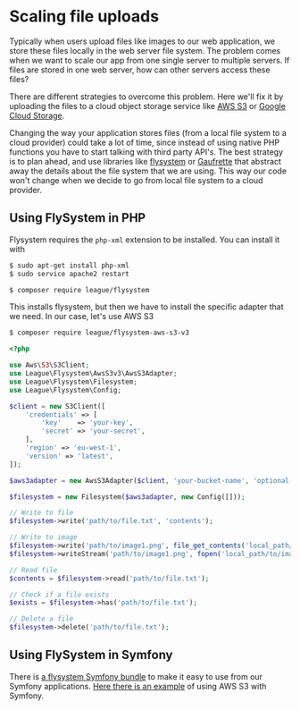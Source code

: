 # Scaling file uploads
Typically when users upload files like images to our web application, we store these files locally in the web server file system. The problem comes when we want to scale our app from one single server to multiple servers. If files are stored in one web server, how can other servers access these files?

There are different strategies to overcome this problem. Here we'll fix it by uploading the files to a cloud object storage service like [AWS S3](https://aws.amazon.com/es/s3/) or [Google Cloud Storage](https://cloud.google.com/storage/).

Changing the way your application stores files (from a local file system to a cloud provider) could take a lot of time, since instead of using native PHP functions you have to start talking with third party API's. The best strategy is to plan ahead, and use libraries like [flysystem](https://github.com/thephpleague/flysystem) or [Gaufrette](https://github.com/KnpLabs/Gaufrette) that abstract away the details about the file system that we are using. This way our code won't change when we decide to go from local file system to a cloud provider.

## Using FlySystem in PHP
Flysystem requires the `php-xml` extension to be installed. You can install it with
```bash
$ sudo apt-get install php-xml
$ sudo service apache2 restart
```

```bash
$ composer require league/flysystem
```

This installs flysystem, but then we have to install the specific adapter that we need. In our case, let's use AWS S3

```bash
$ composer require league/flysystem-aws-s3-v3
```

```php
<?php

use Aws\S3\S3Client;
use League\Flysystem\AwsS3v3\AwsS3Adapter;
use League\Flysystem\Filesystem;
use League\Flysystem\Config;

$client = new S3Client([
    'credentials' => [
        'key'    => 'your-key',
        'secret' => 'your-secret',
    ],
    'region' => 'eu-west-1',
    'version' => 'latest',
]);

$aws3adapter = new AwsS3Adapter($client, 'your-bucket-name', 'optional-prefix');

$filesystem = new Filesystem($aws3adapter, new Config([]));

// Write to file
$filesystem->write('path/to/file.txt', 'contents');

// Write to image
$filesystem->write('path/to/image1.png', file_get_contents('local_path/to/image.png'));
$filesystem->writeStream('path/to/image1.png', fopen('local_path/to/image.png', 'r'));

// Read file
$contents = $filesystem->read('path/to/file.txt');

// Check if a file exists
$exists = $filesystem->has('path/to/file.txt');

// Delete a file
$filesystem->delete('path/to/file.txt');
```

## Using FlySystem in Symfony
There is [a flysystem Symfony bundle](https://github.com/1up-lab/OneupFlysystemBundle) to make it easy to use from our Symfony applications. [Here there is an example](https://github.com/1up-lab/OneupFlysystemBundle/blob/master/Resources/doc/adapter_awss3.md) of using AWS S3 with Symfony.
